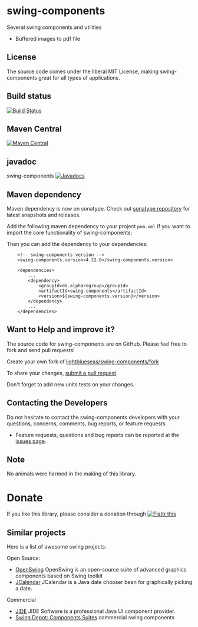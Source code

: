 # swing-components

Several swing components and utilities

- Buffered images to pdf file

## License

The source code comes under the liberal MIT License, making swing-components great for all types of applications.

## Build status
[![Build Status](https://travis-ci.org/lightblueseas/swing-components.svg?branch=master)](https://travis-ci.org/lightblueseas/swing-components)

## Maven Central

[![Maven Central](https://maven-badges.herokuapp.com/maven-central/de.alpharogroup/swing-components/badge.svg)](https://maven-badges.herokuapp.com/maven-central/de.alpharogroup/swing-components)

## javadoc

swing-components [![Javadocs](http://www.javadoc.io/badge/de.alpharogroup/swing-components.svg)](http://www.javadoc.io/doc/de.alpharogroup/swing-components)

## Maven dependency

Maven dependency is now on sonatype.
Check out [sonatype repository](https://oss.sonatype.org/index.html#nexus-search;gav~de.alpharogroup~swing-components~~~) for latest snapshots and releases.

Add the following maven dependency to your project `pom.xml` if you want to import the core functionality of swing-components:

Than you can add the dependency to your dependencies:

		<!-- swing-components version -->
		<swing-components.version>4.22.0</swing-components.version>

		<dependencies>
			...
			<dependency>
				<groupId>de.alpharogroup</groupId>
				<artifactId>swing-components</artifactId>
				<version>${swing-components.version}</version>
			</dependency>
			...
		</dependencies>


## Want to Help and improve it? ###

The source code for swing-components are on GitHub. Please feel free to fork and send pull requests!

Create your own fork of [lightblueseas/swing-components/fork](https://github.com/lightblueseas/swing-components/fork)

To share your changes, [submit a pull request](https://github.com/lightblueseas/swing-components/pull/new/develop).

Don't forget to add new units tests on your changes.

## Contacting the Developers

Do not hesitate to contact the swing-components developers with your questions, concerns, comments, bug reports, or feature requests.
- Feature requests, questions and bug reports can be reported at the [issues page](https://github.com/lightblueseas/swing-components/issues).

## Note

No animals were harmed in the making of this library.

# Donate

If you like this library, please consider a donation through 
<a href="https://flattr.com/submit/auto?fid=r7vp62&url=https%3A%2F%2Fgithub.com%2Flightblueseas%2Fswing-components" target="_blank">
<img src="http://api.flattr.com/button/flattr-badge-large.png" alt="Flattr this" title="Flattr this" border="0" />
</a>

## Similar projects

Here is a list of awesome swing projects:

Open Source:

 * [OpenSwing](http://oswing.sourceforge.net/) OpenSwing is an open-source suite of advanced graphics components based on Swing toolkit
 * [JCalendar](https://toedter.com/jcalendar/) JCalendar is a Java date chooser bean for graphically picking a date.

Commercial

 * [JIDE](http://www.jidesoft.com/) JIDE Software is a professional Java UI component provider.
 * [Swing Depot: Components Suites](http://www.javadesktop.org/rollups/components/) commercial swing components




